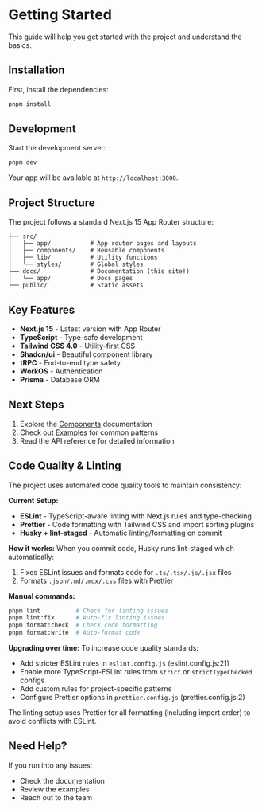 # Getting Started

This guide will help you get started with the project and understand the basics.

## Installation

First, install the dependencies:

```bash
pnpm install
```

## Development

Start the development server:

```bash
pnpm dev
```

Your app will be available at `http://localhost:3000`.

## Project Structure

The project follows a standard Next.js 15 App Router structure:

```
├── src/
│   ├── app/           # App router pages and layouts
│   ├── components/    # Reusable components
│   ├── lib/           # Utility functions
│   └── styles/        # Global styles
├── docs/              # Documentation (this site!)
│   └── app/           # Docs pages
└── public/            # Static assets
```

## Key Features

- **Next.js 15** - Latest version with App Router
- **TypeScript** - Type-safe development
- **Tailwind CSS 4.0** - Utility-first CSS
- **Shadcn/ui** - Beautiful component library
- **tRPC** - End-to-end type safety
- **WorkOS** - Authentication
- **Prisma** - Database ORM

## Next Steps

1. Explore the [Components](/docs/components) documentation
2. Check out [Examples](/docs/examples) for common patterns
3. Read the API reference for detailed information

## Code Quality & Linting

The project uses automated code quality tools to maintain consistency:

**Current Setup:**

- **ESLint** - TypeScript-aware linting with Next.js rules and type-checking
- **Prettier** - Code formatting with Tailwind CSS and import sorting plugins
- **Husky + lint-staged** - Automatic linting/formatting on commit

**How it works:**
When you commit code, Husky runs lint-staged which automatically:

1. Fixes ESLint issues and formats code for `.ts/.tsx/.js/.jsx` files
2. Formats `.json/.md/.mdx/.css` files with Prettier

**Manual commands:**

```bash
pnpm lint          # Check for linting issues
pnpm lint:fix      # Auto-fix linting issues
pnpm format:check  # Check code formatting
pnpm format:write  # Auto-format code
```

**Upgrading over time:**
To increase code quality standards:

- Add stricter ESLint rules in `eslint.config.js` (eslint.config.js:21)
- Enable more TypeScript-ESLint rules from `strict` or `strictTypeChecked` configs
- Add custom rules for project-specific patterns
- Configure Prettier options in `prettier.config.js` (prettier.config.js:2)

The linting setup uses Prettier for all formatting (including import order) to avoid conflicts with ESLint.

## Need Help?

If you run into any issues:

- Check the documentation
- Review the examples
- Reach out to the team
